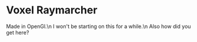 # Voxel Raymarcher
Made in OpenGl.\n
I won't be starting on this for a while.\n
Also how did you get here?
